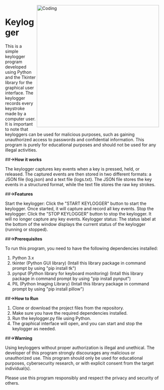 <img align="right" alt="Coding" width="400" src="https://camo.githubusercontent.com/cb9922ad74aef4eab59b56fac6038896502301b78644d801b26cc3b0afdab915/68747470733a2f2f63646e2e646973636f72646170702e636f6d2f6174746163686d656e74732f3738373236303239353836303139313235342f313030353535363630313832333935323934362f6c6f676f2e706e67">

# Keylogger
This is a simple keylogger program developed using Python and the Tkinter library for the graphical user interface. 
The keylogger records every keystroke made by a computer user. 
It is important to note that keyloggers can be used for malicious purposes, such as gaining unauthorized access to passwords and confidential information. 
This program is purely for educational purposes and should not be used for any illegal activities.

##**->How it works**

The keylogger captures key events when a key is pressed, held, or released. 
The captured events are then stored in two different formats: a JSON file (log.json) and a text file (logs.txt). 
The JSON file stores the key events in a structured format, while the text file stores the raw key strokes.

##**->Features**

Start the keylogger: Click the "START KEYLOGGER" button to start the keylogger. Once started, it will capture and record all key events.
Stop the keylogger: Click the "STOP KEYLOGGER" button to stop the keylogger. It will no longer capture any key events.
Keylogger status: The status label at the bottom of the window displays the current status of the keylogger (running or stopped).

##**->Prerequisites**

To run this program, you need to have the following dependencies installed:
1. Python 3.x
2. tkinter (Python GUI library)
	(Intall this library package in command prompt by using "pip install tk")
3. pynput (Python library for keyboard monitoring)
	(Intall this library package in command prompt by using "pip install pynput")
4. PIL (Python Imaging Library)
	(Intall this library package in command prompt by using "pip install pillow")

##**->How to Run**

1. Clone or download the project files from the repository.
2. Make sure you have the required dependencies installed.
3. Run the keylogger.py file using Python.
4. The graphical interface will open, and you can start and stop the keylogger as needed.

##**->Warning**

Using keyloggers without proper authorization is illegal and unethical. The developer of this program strongly discourages any malicious or unauthorized use.
This program should only be used for educational purposes, cybersecurity research, or with explicit consent from the target individual(s).

Please use this program responsibly and respect the privacy and security of others.
